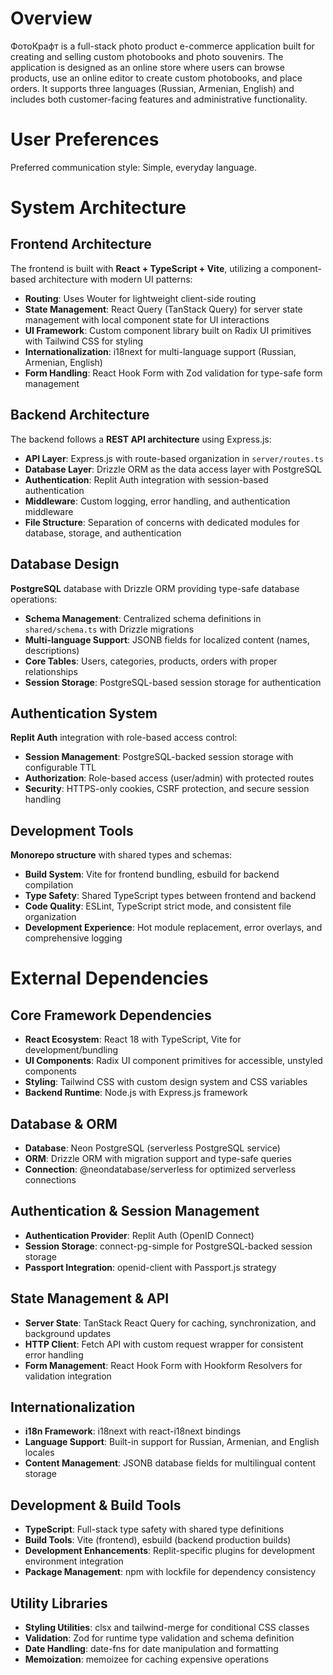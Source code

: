 # Overview

ФотоКрафт is a full-stack photo product e-commerce application built for creating and selling custom photobooks and photo souvenirs. The application is designed as an online store where users can browse products, use an online editor to create custom photobooks, and place orders. It supports three languages (Russian, Armenian, English) and includes both customer-facing features and administrative functionality.

# User Preferences

Preferred communication style: Simple, everyday language.

# System Architecture

## Frontend Architecture
The frontend is built with **React + TypeScript + Vite**, utilizing a component-based architecture with modern UI patterns:

- **Routing**: Uses Wouter for lightweight client-side routing
- **State Management**: React Query (TanStack Query) for server state management with local component state for UI interactions
- **UI Framework**: Custom component library built on Radix UI primitives with Tailwind CSS for styling
- **Internationalization**: i18next for multi-language support (Russian, Armenian, English)
- **Form Handling**: React Hook Form with Zod validation for type-safe form management

## Backend Architecture
The backend follows a **REST API architecture** using Express.js:

- **API Layer**: Express.js with route-based organization in `server/routes.ts`
- **Database Layer**: Drizzle ORM as the data access layer with PostgreSQL
- **Authentication**: Replit Auth integration with session-based authentication
- **Middleware**: Custom logging, error handling, and authentication middleware
- **File Structure**: Separation of concerns with dedicated modules for database, storage, and authentication

## Database Design
**PostgreSQL** database with Drizzle ORM providing type-safe database operations:

- **Schema Management**: Centralized schema definitions in `shared/schema.ts` with Drizzle migrations
- **Multi-language Support**: JSONB fields for localized content (names, descriptions)
- **Core Tables**: Users, categories, products, orders with proper relationships
- **Session Storage**: PostgreSQL-based session storage for authentication

## Authentication System
**Replit Auth** integration with role-based access control:

- **Session Management**: PostgreSQL-backed session storage with configurable TTL
- **Authorization**: Role-based access (user/admin) with protected routes
- **Security**: HTTPS-only cookies, CSRF protection, and secure session handling

## Development Tools
**Monorepo structure** with shared types and schemas:

- **Build System**: Vite for frontend bundling, esbuild for backend compilation
- **Type Safety**: Shared TypeScript types between frontend and backend
- **Code Quality**: ESLint, TypeScript strict mode, and consistent file organization
- **Development Experience**: Hot module replacement, error overlays, and comprehensive logging

# External Dependencies

## Core Framework Dependencies
- **React Ecosystem**: React 18 with TypeScript, Vite for development/bundling
- **UI Components**: Radix UI component primitives for accessible, unstyled components
- **Styling**: Tailwind CSS with custom design system and CSS variables
- **Backend Runtime**: Node.js with Express.js framework

## Database & ORM
- **Database**: Neon PostgreSQL (serverless PostgreSQL service)
- **ORM**: Drizzle ORM with migration support and type-safe queries
- **Connection**: @neondatabase/serverless for optimized serverless connections

## Authentication & Session Management
- **Authentication Provider**: Replit Auth (OpenID Connect)
- **Session Storage**: connect-pg-simple for PostgreSQL-backed session storage
- **Passport Integration**: openid-client with Passport.js strategy

## State Management & API
- **Server State**: TanStack React Query for caching, synchronization, and background updates
- **HTTP Client**: Fetch API with custom request wrapper for consistent error handling
- **Form Management**: React Hook Form with Hookform Resolvers for validation integration

## Internationalization
- **i18n Framework**: i18next with react-i18next bindings
- **Language Support**: Built-in support for Russian, Armenian, and English locales
- **Content Management**: JSONB database fields for multilingual content storage

## Development & Build Tools
- **TypeScript**: Full-stack type safety with shared type definitions
- **Build Tools**: Vite (frontend), esbuild (backend production builds)
- **Development Enhancements**: Replit-specific plugins for development environment integration
- **Package Management**: npm with lockfile for dependency consistency

## Utility Libraries
- **Styling Utilities**: clsx and tailwind-merge for conditional CSS classes
- **Validation**: Zod for runtime type validation and schema definition
- **Date Handling**: date-fns for date manipulation and formatting
- **Memoization**: memoizee for caching expensive operations